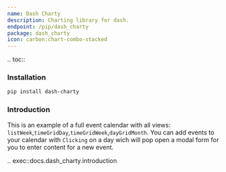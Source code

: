```yaml
---
name: Dash Charty
description: Charting library for dash.
endpoint: /pip/dash_charty
package: dash_charty
icon: carbon:chart-combo-stacked
---
```


.. toc::

### Installation

```bash
pip install dash-charty
```

### Introduction

This is an example of a full event calendar with all views: `listWeek`,`timeGridDay`,`timeGridWeek`,`dayGridMonth`. You can add events to your calendar with `Clicking` on a day wich will pop open a modal form for you to enter content for a new event.

.. exec::docs.dash_charty.introduction

